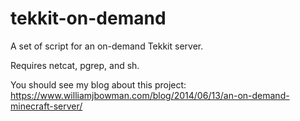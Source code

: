 tekkit-on-demand
=====

A set of script for an on-demand Tekkit server.

Requires netcat, pgrep, and sh.

You should see my blog about this project:
https://www.williamjbowman.com/blog/2014/06/13/an-on-demand-minecraft-server/
